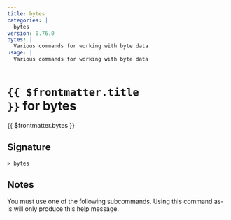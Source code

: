 ```yaml
---
title: bytes
categories: |
  bytes
version: 0.76.0
bytes: |
  Various commands for working with byte data
usage: |
  Various commands for working with byte data
---
```


# <code>{{ $frontmatter.title }}</code> for bytes

<div class='command-title'>{{ $frontmatter.bytes }}</div>

## Signature

```> bytes ```

## Notes
You must use one of the following subcommands. Using this command as-is will only produce this help message.